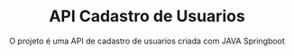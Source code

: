 <h1 align="center">API Cadastro de Usuarios</h1>

<p align="center">
  O projeto é uma API de cadastro de usuarios criada com JAVA Springboot
</p>
